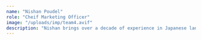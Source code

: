 ```yaml
---
name: "Nishan Poudel"
role: "Cheif Marketing Officer"
image: "/uploads/imp/team4.avif"
description: "Nishan brings over a decade of experience in Japanese language education. His engaging teaching style and practical approach have helped hundreds of students pass language proficiency tests and adapt smoothly to life in Japan. He also guides students in understanding Japanese culture and academic expectations."
---
```

